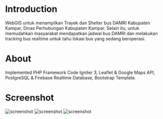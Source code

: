 # Introduction
WebGIS untuk menampilkan Trayek dan Shelter bus DAMRI Kabupaten Kampar, Dinas Perhubungan Kabupaten Kampar. Selain itu, untuk memudahkan masyarakat mendapatkan jadwal bus DAMRI dan melakukan tracking bus realtime untuk tahu lokasi bus yang sedang beroperasi.

# About
Implemented PHP Framework Code Igniter 3, Leaflet & Google Maps API, PostgreSQL & Firebase Realtime Database, Bootstrap Template.

# Screenshot
![screenshot](https://raw.githubusercontent.com/ibnudana02/WebGIS-ITS/master/screenshot-bus.png)
![screenshot](https://raw.githubusercontent.com/ibnudana02/WebGIS-ITS/master/screenshot-shelter.png)
![screenshot](https://raw.githubusercontent.com/ibnudana02/WebGIS-ITS/master/screenshot-track.png)
